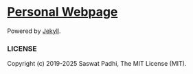 # [Personal Webpage](http://saswatpadhi.github.io/)

Powered by [Jekyll].

### LICENSE

Copyright (c) 2019-2025 Saswat Padhi, The MIT License (MIT).

[Jekyll]: https://jekyllrb.com/